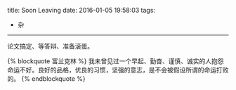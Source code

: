 title: Soon Leaving
date: 2016-01-05 19:58:03
tags:
- 杂
---

论文搞定、等答辩、准备滚蛋。

{% blockquote 富兰克林 %}
我未曾见过一个早起、勤奋、谨慎、诚实的人抱怨命运不好。良好的品格，优良的习惯，坚强的意志，是不会被假设所谓的命运打败的。
{% endblockquote %}
